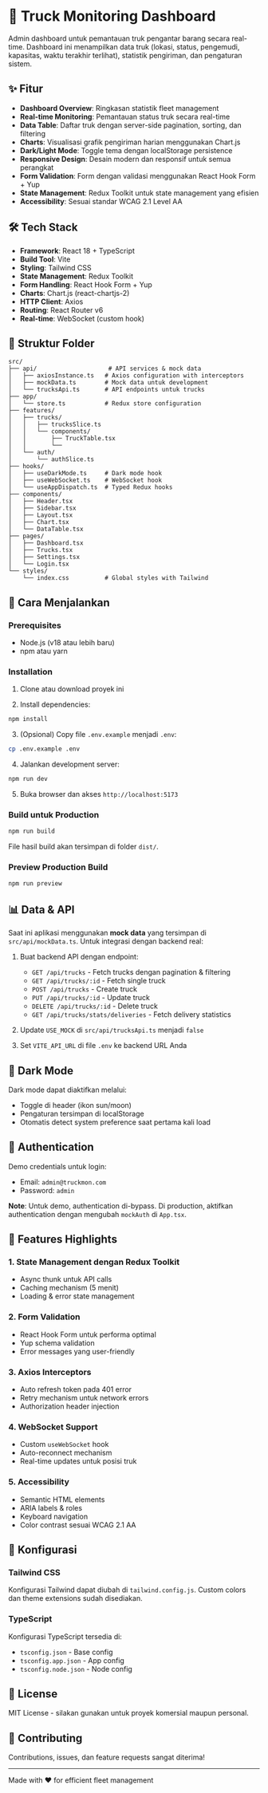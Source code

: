 # 🚛 Truck Monitoring Dashboard

Admin dashboard untuk pemantauan truk pengantar barang secara real-time. Dashboard ini menampilkan data truk (lokasi, status, pengemudi, kapasitas, waktu terakhir terlihat), statistik pengiriman, dan pengaturan sistem.

## ✨ Fitur

- **Dashboard Overview**: Ringkasan statistik fleet management
- **Real-time Monitoring**: Pemantauan status truk secara real-time
- **Data Table**: Daftar truk dengan server-side pagination, sorting, dan filtering
- **Charts**: Visualisasi grafik pengiriman harian menggunakan Chart.js
- **Dark/Light Mode**: Toggle tema dengan localStorage persistence
- **Responsive Design**: Desain modern dan responsif untuk semua perangkat
- **Form Validation**: Form dengan validasi menggunakan React Hook Form + Yup
- **State Management**: Redux Toolkit untuk state management yang efisien
- **Accessibility**: Sesuai standar WCAG 2.1 Level AA

## 🛠 Tech Stack

- **Framework**: React 18 + TypeScript
- **Build Tool**: Vite
- **Styling**: Tailwind CSS
- **State Management**: Redux Toolkit
- **Form Handling**: React Hook Form + Yup
- **Charts**: Chart.js (react-chartjs-2)
- **HTTP Client**: Axios
- **Routing**: React Router v6
- **Real-time**: WebSocket (custom hook)

## 📁 Struktur Folder

```
src/
├── api/                    # API services & mock data
│   ├── axiosInstance.ts   # Axios configuration with interceptors
│   ├── mockData.ts        # Mock data untuk development
│   └── trucksApi.ts       # API endpoints untuk trucks
├── app/
│   └── store.ts           # Redux store configuration
├── features/
│   ├── trucks/
│   │   ├── trucksSlice.ts
│   │   └── components/
│   │       ├── TruckTable.tsx
│   │       └── 
│   └── auth/
│       └── authSlice.ts
├── hooks/
│   ├── useDarkMode.ts     # Dark mode hook
│   ├── useWebSocket.ts    # WebSocket hook
│   └── useAppDispatch.ts  # Typed Redux hooks
├── components/
│   ├── Header.tsx
│   ├── Sidebar.tsx
│   ├── Layout.tsx
│   ├── Chart.tsx
│   └── DataTable.tsx
├── pages/
│   ├── Dashboard.tsx
│   ├── Trucks.tsx
│   ├── Settings.tsx
│   └── Login.tsx
└── styles/
    └── index.css          # Global styles with Tailwind
```

## 🚀 Cara Menjalankan

### Prerequisites

- Node.js (v18 atau lebih baru)
- npm atau yarn

### Installation

1. Clone atau download proyek ini

2. Install dependencies:
```bash
npm install
```

3. (Opsional) Copy file `.env.example` menjadi `.env`:
```bash
cp .env.example .env
```

4. Jalankan development server:
```bash
npm run dev
```

5. Buka browser dan akses `http://localhost:5173`

### Build untuk Production

```bash
npm run build
```

File hasil build akan tersimpan di folder `dist/`.

### Preview Production Build

```bash
npm run preview
```

## 📊 Data & API

Saat ini aplikasi menggunakan **mock data** yang tersimpan di `src/api/mockData.ts`. Untuk integrasi dengan backend real:

1. Buat backend API dengan endpoint:
   - `GET /api/trucks` - Fetch trucks dengan pagination & filtering
   - `GET /api/trucks/:id` - Fetch single truck
   - `POST /api/trucks` - Create truck
   - `PUT /api/trucks/:id` - Update truck
   - `DELETE /api/trucks/:id` - Delete truck
   - `GET /api/trucks/stats/deliveries` - Fetch delivery statistics

2. Update `USE_MOCK` di `src/api/trucksApi.ts` menjadi `false`

3. Set `VITE_API_URL` di file `.env` ke backend URL Anda

## 🎨 Dark Mode

Dark mode dapat diaktifkan melalui:
- Toggle di header (ikon sun/moon)
- Pengaturan tersimpan di localStorage
- Otomatis detect system preference saat pertama kali load

## 🔐 Authentication

Demo credentials untuk login:
- Email: `admin@truckmon.com`
- Password: `admin`

**Note**: Untuk demo, authentication di-bypass. Di production, aktifkan authentication dengan mengubah `mockAuth` di `App.tsx`.

## 🧪 Features Highlights

### 1. State Management dengan Redux Toolkit
- Async thunk untuk API calls
- Caching mechanism (5 menit)
- Loading & error state management

### 2. Form Validation
- React Hook Form untuk performa optimal
- Yup schema validation
- Error messages yang user-friendly

### 3. Axios Interceptors
- Auto refresh token pada 401 error
- Retry mechanism untuk network errors
- Authorization header injection

### 4. WebSocket Support
- Custom `useWebSocket` hook
- Auto-reconnect mechanism
- Real-time updates untuk posisi truk

### 5. Accessibility
- Semantic HTML elements
- ARIA labels & roles
- Keyboard navigation
- Color contrast sesuai WCAG 2.1 AA

## 🔧 Konfigurasi

### Tailwind CSS

Konfigurasi Tailwind dapat diubah di `tailwind.config.js`. Custom colors dan theme extensions sudah disediakan.

### TypeScript

Konfigurasi TypeScript tersedia di:
- `tsconfig.json` - Base config
- `tsconfig.app.json` - App config
- `tsconfig.node.json` - Node config

## 📝 License

MIT License - silakan gunakan untuk proyek komersial maupun personal.

## 🤝 Contributing

Contributions, issues, dan feature requests sangat diterima!

---

Made with ❤️ for efficient fleet management
